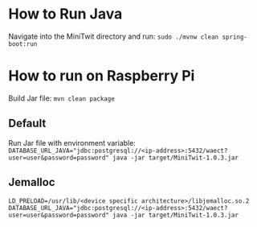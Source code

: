# How to Run Java

Navigate into the MiniTwit directory and run:
`sudo ./mvnw clean spring-boot:run`

# How to run on Raspberry Pi

Build Jar file:
`mvn clean package`

## Default

Run Jar file with environment variable:
`DATABASE_URL_JAVA="jdbc:postgresql://<ip-address>:5432/waect?user=user&password=password" java -jar target/MiniTwit-1.0.3.jar`

## Jemalloc

`LD_PRELOAD=/usr/lib/<device specific architecture>/libjemalloc.so.2 DATABASE_URL_JAVA="jdbc:postgresql://<ip-address>:5432/waect?user=user&password=password" java -jar target/MiniTwit-1.0.3.jar`
